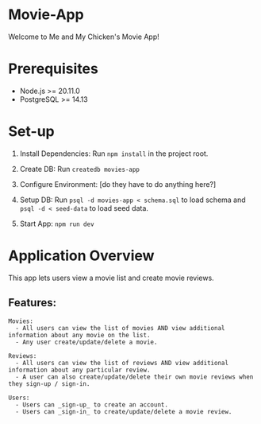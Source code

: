 # Movie-App

Welcome to Me and My Chicken's Movie App!

# Prerequisites

- Node.js >= 20.11.0
- PostgreSQL >= 14.13

# Set-up

1. Install Dependencies: Run `npm install` in the project root.
2. Create DB: Run `createdb movies-app`

3. Configure Environment: [do they have to do anything here?]

4. Setup DB: Run `psql -d movies-app < schema.sql` to load schema and 
`psql -d < seed-data` to load seed data.
5. Start App: `npm run dev` 

# Application Overview

This app lets users view a movie list and create movie reviews. 

  ## Features:
    Movies:
      - All users can view the list of movies AND view additional information about any movie on the list. 
      - Any user create/update/delete a movie. 

    Reviews:
      - All users can view the list of reviews AND view additional information about any particular review. 
      - A user can also create/update/delete their own movie reviews when they sign-up / sign-in.  

    Users:
      - Users can _sign-up_ to create an account. 
      - Users can _sign-in_ to create/update/delete a movie review. 
